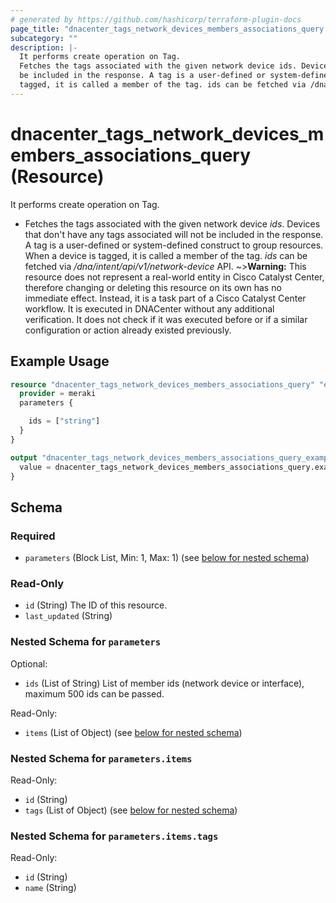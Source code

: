 ```yaml
---
# generated by https://github.com/hashicorp/terraform-plugin-docs
page_title: "dnacenter_tags_network_devices_members_associations_query Resource - terraform-provider-dnacenter"
subcategory: ""
description: |-
  It performs create operation on Tag.
  Fetches the tags associated with the given network device ids. Devices that don't have any tags associated will not
  be included in the response. A tag is a user-defined or system-defined construct to group resources. When a device is
  tagged, it is called a member of the tag. ids can be fetched via /dna/intent/api/v1/network-device API.
---
```


# dnacenter_tags_network_devices_members_associations_query (Resource)

It performs create operation on Tag.

- Fetches the tags associated with the given network device *ids*. Devices that don't have any tags associated will not
be included in the response. A tag is a user-defined or system-defined construct to group resources. When a device is
tagged, it is called a member of the tag. *ids* can be fetched via */dna/intent/api/v1/network-device* API.
~>**Warning:**
This resource does not represent a real-world entity in Cisco Catalyst Center, therefore changing or deleting this resource on its own has no immediate effect.
Instead, it is a task part of a Cisco Catalyst Center workflow. It is executed in DNACenter without any additional verification. It does not check if it was executed before or if a similar configuration or action already existed previously.

## Example Usage

```terraform
resource "dnacenter_tags_network_devices_members_associations_query" "example" {
  provider = meraki
  parameters {

    ids = ["string"]
  }
}

output "dnacenter_tags_network_devices_members_associations_query_example" {
  value = dnacenter_tags_network_devices_members_associations_query.example
}
```

<!-- schema generated by tfplugindocs -->
## Schema

### Required

- `parameters` (Block List, Min: 1, Max: 1) (see [below for nested schema](#nestedblock--parameters))

### Read-Only

- `id` (String) The ID of this resource.
- `last_updated` (String)

<a id="nestedblock--parameters"></a>
### Nested Schema for `parameters`

Optional:

- `ids` (List of String) List of member ids (network device or interface), maximum 500 ids can be passed.

Read-Only:

- `items` (List of Object) (see [below for nested schema](#nestedatt--parameters--items))

<a id="nestedatt--parameters--items"></a>
### Nested Schema for `parameters.items`

Read-Only:

- `id` (String)
- `tags` (List of Object) (see [below for nested schema](#nestedobjatt--parameters--items--tags))

<a id="nestedobjatt--parameters--items--tags"></a>
### Nested Schema for `parameters.items.tags`

Read-Only:

- `id` (String)
- `name` (String)
